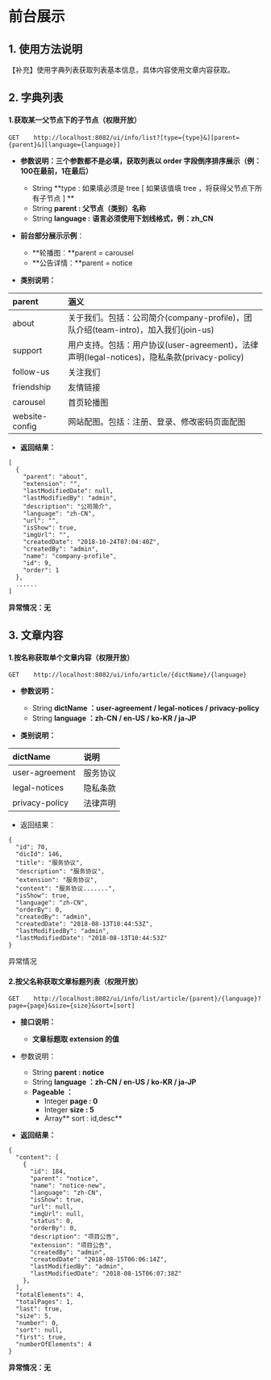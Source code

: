 # 前台展示

## 1. 使用方法说明

【补充】使用字典列表获取列表基本信息，具体内容使用文章内容获取。

## 2. 字典列表

#### 1.获取某一父节点下的子节点（权限开放）

```
GET    http://localhost:8082/ui/info/list?[type={type}&][parent={parent}&][language={language}]
```

* **参数说明：三个参数都不是必填，获取列表以 order 字段倒序排序展示（例：100在最前，1在最后）**

  * String  **type :  如果填必须是 tree \[ 如果该值填 tree ，将获得父节点下所有子节点 \] **
  * String  **parent : 父节点（类别）名称**
  * String  **language :** **语言必须使用下划线格式，例：zh\_CN**

* **前台部分展示示例**：

  * **轮播图：**parent = carousel
  * **公告详情：**parent = notice

* **类别说明：**

| parent | 涵义 |
| :--- | :--- |
| about | 关于我们。包括：公司简介\(company-profile\)，团队介绍\(team-intro\)，加入我们\(join-us\) |
| support | 用户支持。包括：用户协议\(user-agreement\)，法律声明\(legal-notices\)，隐私条款\(privacy-policy\) |
| follow-us | 关注我们 |
| friendship | 友情链接 |
| carousel | 首页轮播图 |
| website-config | 网站配图。包括：注册、登录、修改密码页面配图 |

* **返回结果：**

```
[
  {
    "parent": "about",
    "extension": "",
    "lastModifiedDate": null,
    "lastModifiedBy": "admin",
    "description": "公司简介",
    "language": "zh-CN",
    "url": "",
    "isShow": true,
    "imgUrl": "",
    "createdDate": "2018-10-24T07:04:40Z",
    "createdBy": "admin",
    "name": "company-profile",
    "id": 9,
    "order": 1
  },
  ......
]
```

**异常情况：无**

## 3. 文章内容

#### 1.按名称获取单个文章内容（权限开放）

```
GET    http://localhost:8082/ui/info/article/{dictName}/{language}
```

* **参数说明：**

  * String **dictName ：user-agreement / legal-notices / privacy-policy**
  * String **language ：zh-CN / en-US / ko-KR / ja-JP**

* **类别说明：**

| dictName | 说明 |
| :--- | :--- |
| user-agreement | 服务协议 |
| legal-notices | 隐私条款 |
| privacy-policy | 法律声明 |

* 返回结果：

```
{
  "id": 70,
  "dicId": 146,
  "title": "服务协议",
  "description": "服务协议",
  "extension": "服务协议",
  "content": "服务协议.......",
  "isShow": true,
  "language": "zh-CN",
  "orderBy": 0,
  "createdBy": "admin",
  "createdDate": "2018-08-13T10:44:53Z",
  "lastModifiedBy": "admin",
  "lastModifiedDate": "2018-08-13T10:44:53Z"
}
```

异常情况

#### 2.按父名称获取文章标题列表（权限开放）

```
GET    http://localhost:8082/ui/info/list/article/{parent}/{language}?page={page}&size={size}&sort=[sort]
```

* **接口说明：**

  * **文章标题取  extension 的值**

* 参数说明：

  * String  **parent : notice**
  * String  **language ：zh-CN / en-US / ko-KR / ja-JP**
  * **Pageable ：**
    * Integer  **page : 0**
    * Integer  **size : 5**
    * Array** sort : id,desc**

* **返回结果：**

```
{
  "content": [
    {
      "id": 184,
      "parent": "notice",
      "name": "notice-new",
      "language": "zh-CN",
      "isShow": true,
      "url": null,
      "imgUrl": null,
      "status": 0,
      "orderBy": 0,
      "description": "项目公告",
      "extension": "项目公告",
      "createdBy": "admin",
      "createdDate": "2018-08-15T06:06:14Z",
      "lastModifiedBy": "admin",
      "lastModifiedDate": "2018-08-15T06:07:38Z"
    },
  ],
  "totalElements": 4,
  "totalPages": 1,
  "last": true,
  "size": 5,
  "number": 0,
  "sort": null,
  "first": true,
  "numberOfElements": 4
}
```

**异常情况：无**


